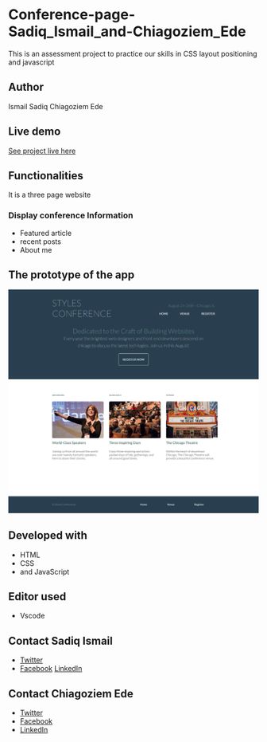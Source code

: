 # Conference-page-Sadiq_Ismail_and-Chiagoziem_Ede
This is an assessment project to practice our skills in CSS layout positioning and javascript

## Author 
Ismail Sadiq
Chiagoziem Ede

## Live demo
[See project live here](https://raw.githack.com/ismaelsadeeq/Conference-page-Sadiq_Ismail_and-Chiagoziem_Ede/register/home.html)

## Functionalities
It is a three page website

### Display conference Information
  * Featured article
  * recent posts
  * About me

## The prototype of the app
![the_picture_preview_of_my_Conference page.](/assets/images/Demo.png "This is the Conference page prototype.")

## Developed with
* HTML
* CSS 
* and JavaScript

## Editor used
* Vscode

## Contact Sadiq Ismail
* [Twitter](https://twitter.com/sadeeq_ismaela)
* [Facebook](https://www.facebook.com/abubakarsadiq.ismail.10/)
[LinkedIn](https://www.linkedin.com/in/sadiq-ismail-95a525183/?lipi=urn%3Ali%3Apage%3Ad_flagship3_feed%3Baf9%2BNdbrSDGsz5WK0HeMzg%3D%3D)
## Contact Chiagoziem Ede
* [Twitter](https://twitter.com/elotachukwu)
* [Facebook](https://web.facebook.com/chiagoziem.ede/)
* [LinkedIn](https://www.linkedin.com/in/chiagoziem-ede-5152a4175/)
